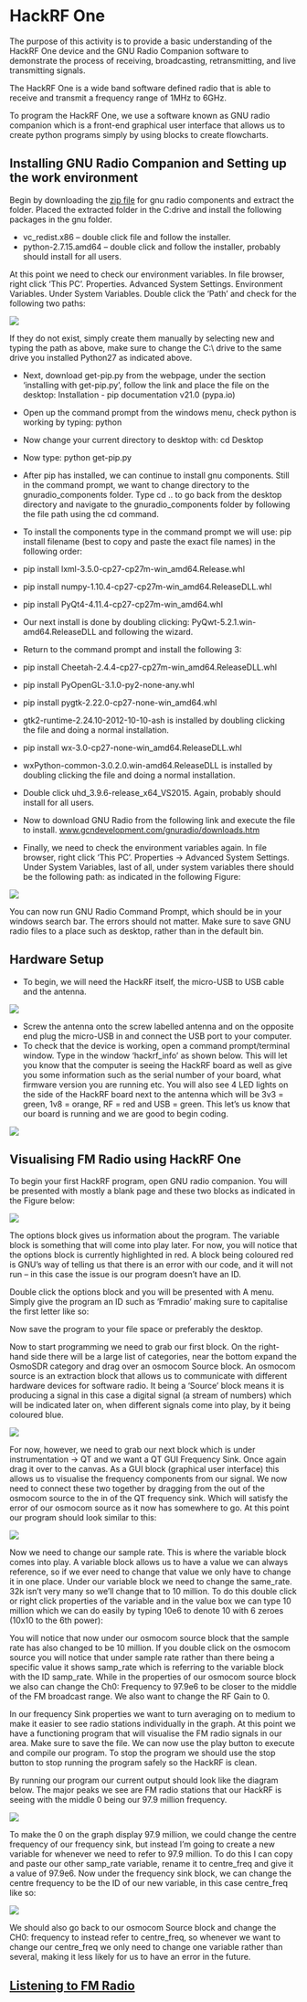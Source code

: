 # HackRF One
The purpose of this activity is to provide a basic understanding of the HackRF One device and the GNU Radio Companion software to demonstrate the process of receiving, broadcasting, retransmitting, and live transmitting signals.

The HackRF One is a wide band software defined radio that is able to receive and transmit a frequency range of 1MHz to 6GHz. 

To program the HackRF One, we use a software known as GNU radio companion which is a front-end graphical user interface that allows us to create python programs simply by using blocks to create flowcharts.

## Installing GNU Radio Companion and Setting up the work environment

Begin by downloading the [zip file](https://drive.google.com/file/d/1E-fl3C55wpAZyqESjt1S5UyDY5Q_1sy2/view) for gnu radio components and extract the folder. Placed the extracted folder in the C:drive and install the following packages in the gnu folder.

* vc_redist.x86 – double click file and follow the installer. 
* python-2.7.15.amd64 – double click and follow the installer, probably should install for all users.

At this point we need to check our environment variables. In file browser, right click ‘This PC’. Properties. Advanced System Settings. Environment Variables. Under System Variables. Double click the ‘Path’ and check for the following two paths:

![](https://github.com/CS-Outreach-Session/Cyber-Hygiene/blob/main/images/gnu_pathh.PNG)

If they do not exist, simply create them manually by selecting new and typing the path as above, make sure to change the C:\ drive to the same drive you installed Python27 as indicated above.

* Next, download get-pip.py from the webpage, under the section ‘installing with get-pip.py’, follow the link and place the file on the desktop: Installation - pip documentation v21.0 (pypa.io)
* Open up the command prompt from the windows menu, check python is working by typing: python
*	Now change your current directory to desktop with: cd Desktop
*	Now type: python get-pip.py

* After pip has installed, we can continue to install gnu components. Still in the command prompt, we want to change directory to the gnuradio_components folder. Type cd .. to go back from the desktop directory and navigate to the gnuradio_components folder by following the file path using the cd command.
* To install the components type in the command prompt we will use: pip install filename (best to copy and paste the exact file names) in the following order:
* pip install lxml-3.5.0-cp27-cp27m-win_amd64.Release.whl
* pip install numpy-1.10.4-cp27-cp27m-win_amd64.ReleaseDLL.whl
* pip install PyQt4-4.11.4-cp27-cp27m-win_amd64.whl

* Our next install is done by doubling clicking: PyQwt-5.2.1.win-amd64.ReleaseDLL and following the wizard.

* Return to the command prompt and install the following 3:

* pip install Cheetah-2.4.4-cp27-cp27m-win_amd64.ReleaseDLL.whl
* pip install PyOpenGL-3.1.0-py2-none-any.whl
* pip install pygtk-2.22.0-cp27-none-win_amd64.whl

* gtk2-runtime-2.24.10-2012-10-10-ash is installed by doubling clicking the file and doing a normal installation.

* pip install wx-3.0-cp27-none-win_amd64.ReleaseDLL.whl

* wxPython-common-3.0.2.0.win-amd64.ReleaseDLL is installed by doubling clicking the file and doing a normal installation.

* Double click uhd_3.9.6-release_x64_VS2015. Again, probably should install for all users.

* Now to download GNU Radio from the following link and execute the file to install. www.gcndevelopment.com/gnuradio/downloads.htm

* Finally, we need to check the environment variables again. In file browser, right click ‘This PC’. Properties -> Advanced System Settings. Under System Variables, last of all, under system variables there should be the following path: as indicated in the following Figure:

 ![](https://github.com/CS-Outreach-Session/Cyber-Hygiene/blob/main/images/gnu_path2.PNG)

You can now run GNU Radio Command Prompt, which should be in your windows search bar. The errors should not matter.
Make sure to save GNU radio files to a place such as desktop, rather than in the default bin.

## Hardware Setup
* To begin, we will need the HackRF itself, the micro-USB to USB cable and the antenna.

![](https://github.com/CS-Outreach-Session/Cyber-Hygiene/blob/main/images/Hack_RF.PNG)

* Screw the antenna onto the screw labelled antenna and on the opposite end plug the micro-USB in and connect the USB port to your computer. 
* To check that the device is working, open a command prompt/terminal window. Type in the window ‘hackrf_info’ as shown below. This will let you know that the computer is seeing the HackRF board as well as give you some information such as the serial number of your board, what firmware version you are running etc. You will also see 4 LED lights on the side of the HackRF board next to the antenna which will be 3v3 = green, 1v8 = orange, RF = red and USB = green. This let’s us know that our board is running and we are good to begin coding.

![](https://github.com/CS-Outreach-Session/Cyber-Hygiene/blob/main/images/Hack_RF_test.PNG)


## Visualising FM Radio using HackRF One

To begin your first HackRF program, open GNU radio companion. You will be presented with mostly a blank page and these two blocks as indicated in the Figure below: 

![](https://github.com/CS-Outreach-Session/Cyber-Hygiene/blob/main/images/gnu_radio_companion.PNG)

The options block gives us information about the program. The variable block is something that will come into play later. For now, you will notice that the options block is currently highlighted in red. A block being coloured red is GNU’s way of telling us that there is an error with our code, and it will not run – in this case the issue is our program doesn’t have an ID. 

Double click the options block and you will be presented with A menu. Simply give the program an ID such as ‘Fmradio’ making sure to capitalise the first letter like so:

Now save the program to your file space or preferably the desktop.

Now to start programming we need to grab our first block. On the right-hand side there will be a large list of categories, near the bottom expand the OsmoSDR category and drag over an osmocom Source block.  An osmocom source is an extraction block that allows us to communicate with different hardware devices for software radio. It being a ‘Source’ block means it is producing a signal in this case a digital signal (a stream of numbers) which will be indicated later on, when different signals come into play, by it being coloured blue. 

![](https://github.com/CS-Outreach-Session/Cyber-Hygiene/blob/main/images/gnu_Properties_option.PNG)

For now, however, we need to grab our next block which is under instrumentation -> QT and we want a QT GUI Frequency Sink. Once again drag it over to the canvas. As a GUI block (graphical user interface) this allows us to visualise the frequency components from our signal. 
We now need to connect these two together by dragging from the out of the osmocom source to the in of the QT frequency sink. Which will satisfy the error of our osmocom source as it now has somewhere to go. At this point our program should look similar to this: 

![](https://github.com/CS-Outreach-Session/Cyber-Hygiene/blob/main/images/gnuprog_example.png)

Now we need to change our sample rate. This is where the variable block comes into play. A variable block allows us to have a value we can always reference, so if we ever need to change that value we only have to change it in one place. Under our variable block we need to change the same_rate. 32k isn’t very many so we’ll change that to 10 million. To do this double click or right click properties of the variable and in the value box we can type 10 million which we can do easily by typing 10e6 to denote 10 with 6 zeroes (10x10 to the 6th power):

You will notice that now under our osmocom source block that the sample rate has also changed to be 10 million. If you double click on the osmocom source you will notice that under sample rate rather than there being a specific value it shows samp_rate which is referring to the variable block with the ID samp_rate. 
While in the properties of our osmocom source block we also can change the Ch0: Frequency to 97.9e6 to be closer to the middle of the FM broadcast range. We also want to change the RF Gain to 0.

In our frequency Sink properties we want to turn averaging on to medium to make it easier to see radio stations individually in the graph. 
At this point we have a functioning program that will visualise the FM radio signals in our area. Make sure to save the file.
We can now use the play button to execute and compile our program. To stop the program we should use the stop button to stop running the program safely so the HackRF is clean. 

By running our program our current output should look like the diagram below. The major peaks we see are FM radio stations that our HackRF is seeing with the middle 0 being our 97.9 million frequency. 

![](https://github.com/CS-Outreach-Session/Cyber-Hygiene/blob/main/images/gnuprog_example2.PNG)

To make the 0 on the graph display 97.9 million, we could change the centre frequency of our frequency sink, but instead I’m going to create a new variable for whenever we need to refer to 97.9 million. To do this I can copy and paste our other samp_rate variable, rename it to centre_freq and give it a value of 97.9e6. Now under the frequency sink block, we can change the centre frequency to be the ID of our new variable, in this case centre_freq like so:

![](https://github.com/CS-Outreach-Session/Cyber-Hygiene/blob/main/images/gnuprog_example3.PNG)

We should also go back to our osmocom Source block and change the CH0: frequency to instead refer to centre_freq, so whenever we want to change our centre_freq we only need to change one variable rather than several, making it less likely for us to have an error in the future. 

## [Listening to FM Radio](https://github.com/CS-Outreach-Session/Cyber-Hygiene/tree/main/Listening%20to%20FM%20Radio)


